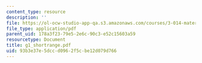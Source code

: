 ```yaml
---
content_type: resource
description: ''
file: https://ol-ocw-studio-app-qa.s3.amazonaws.com/courses/3-014-materials-laboratory-fall-2006/93b3e37e5dccd0962f5cbe12d079d766_g1_shortrange.pdf
file_type: application/pdf
parent_uid: 178a3f23-79e5-2e6c-90c3-e52c15603a59
resourcetype: Document
title: g1_shortrange.pdf
uid: 93b3e37e-5dcc-d096-2f5c-be12d079d766
---
```

